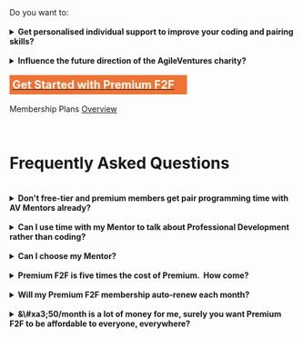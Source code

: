 <div>Do you want to:</div><div><br></div><div>
  <details>
    <summary><b>Get personalised individual support to improve your coding and pairing skills?</b></summary>
    <p></p>
    <p>AgileVentures&nbsp;<a href="http://www.agileventures.org/mentors">Mentors</a>&nbsp;are experienced pair programmers who will pair program with you over the course of an&nbsp;hour session to help you improve your pairing style, your coding skills and your Agile development technique. &nbsp;Coding will be on an AgileVentures project.</p>
    <p></p>
    <p>Any project can become an AgileVentures project given that it meets the following criteria:</p>
    <p></p>
    <ul>
      <li>Open Source<br>
      </li>
      <li>Open Development<br>
      </li>
      <li>Charitable Objective (as assessed by board of Trustees)</li>
    </ul>
  </details>
  <br>
  <details>
    <summary><b>Influence the future direction of the AgileVentures charity?</b></summary>
    <p></p>
    <p>AgileVentures is registered as an official UK charity and as such is bound by regulations relating to voting rights for members at Annual General meetings. &nbsp;Becoming an Agile Ventures Premium F2F&nbsp;member registers you as a full official member of the UK charity with voting rights in General meetings where you can influence the high level direction of the charity, selection of charity Trustees and so forth.</p>
  </details>
  <br>

  <div>
    <div class="text-center"><span class="btn btn-primary btn-block" style="padding: 5px; width: 60%; border-color: #ee7335; background: #ee7335; display: inline-block; font-size: 1.4em;"><a href="http://www.agileventures.org/subscriptions/new?plan=premiumf2f"><b><font color="#ffffff">Get Started with Premium F2F</font></b></a></span></div>
    <div><br></div>
    <div>Membership Plans&nbsp;<a href="http://www.agileventures.org/membership-plans">Overview</a>
    </div>
  </div>

  <div>
    <p><br></p>
    <a name="faq"><h1>Frequently Asked Questions</h1></a>
    <br>
    <details>
      <summary><b>Don't free-tier and premium members get pair programming time with AV Mentors already?</b></summary>
      <p></p>
      <p>Agile Ventures supports ad-hoc pairing all round the world, but we can't guarantee that any free-tier or premium member will necessarily get pairing time with a senior AV mentor. &nbsp;We've had feedback from members that it would be easier to progress&nbsp;if they could rely on having a senior AV mentor available at a particular time and date specified in advance. &nbsp;If we're going to ask senior AV mentors to commit to being available&nbsp;in advance we need to be able to compensate them for their efforts. &nbsp; We've tried operating on a purely ad-hoc basis for several years, and&nbsp;Premium F2F&nbsp;membership&nbsp;is designed to increase the chances of successful learning and good progress on the charitable projects that we support by compensating senior AV members for committing their time.</p>
    </details>
    <br>
    <details>
      <summary><b>Can I use time with my Mentor to talk about Professional Development rather than coding?</b></summary>
      <p></p>
      <p>Face to face support is often&nbsp;all&nbsp;about coding skills, but there is flexibility.&nbsp; Usually the professional development support can be handled
        over Slack and email text chat, with the mentor and premium member
        passing back and forth a planning document.&nbsp; Naturally you could use
        part of the F2F session to talk about the professional development
        support if there are ambiguities or concerns that were left over from
        any text communication.</p>
    </details>
    <br>
    <details>
      <summary><b>Can I choose my Mentor?</b></summary>
      <p></p>
      <p>You can request to work with a
        particular mentor from our <a href="http://www.agileventures.org/mentors">Mentors list</a>. Unfortunately&nbsp;we&nbsp;cannot
        guarantee that any individual mentor will have availability, since this
        will depend on time-zones and other factors.</p>
    </details>
    <br>
    <details>
      <summary><b>Premium&nbsp;F2F&nbsp;is five&nbsp;times the cost of Premium. &nbsp;How come?</b></summary>
      <p></p>
      <p>The main cost of Premium F2F&nbsp;is the time of the Senior&nbsp;AgileVentures Mentor who will work with you for an hour a month&nbsp;helping you hone your pairing, coding and project management skills; as well as discussing your professional development needs. &nbsp;We need to compensate the mentors who put in their time to help you.</p>
    </details>
    <br>
    <details>
      <summary><b>Will my Premium F2F&nbsp;membership&nbsp;auto-renew each month?</b></summary>
      <p></p>
      <p>Yes, you'll be charged each month automatically - please email&nbsp;<a href="http://www.agileventures.org/info@agileventures.org">info@agileventures.org</a>&nbsp;if you would like to cancel your subscription.</p>
    </details>
    <br>
    <details>
      <summary><b>&\#xa3;50/month is a lot of money for me, surely you want Premium F2F&nbsp;to be affordable to everyone, everywhere?</b></summary>
      <p></p>
      <p>Of course we do; however we also want to make our operation sustainable. &nbsp;If you can't afford&nbsp;&\#xa3;50/month please contact&nbsp;<a href="mailto:info@agileventures.org">info@agileventures.org</a>&nbsp;and we will see if we can find sponsorship to cover some or all of the costs of your Premium F2F&nbsp;membership.</p>
    </details>
  </div>
</div>